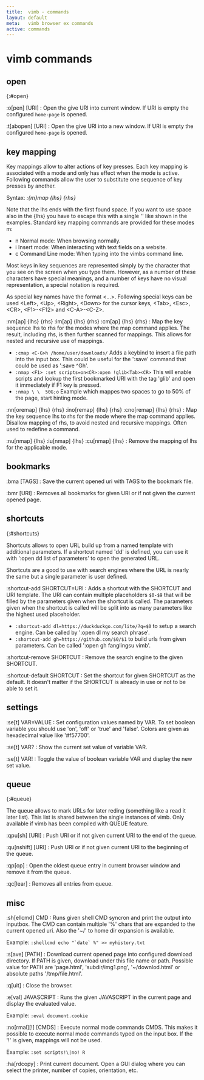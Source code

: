 ```yaml
---
title:  vimb - commands
layout: default
meta:   vimb browser ex commands
active: commands
---
```


# vimb commands

## open
{:#open}

\:o[pen] [URI]
: Open the give URI into current window. If URI is empty the configured
  `home-page` is opened.

\:t[abopen] [URI]
: Open the give URI into a new window. If URI is empty the configured
  `home-page` is opened.

## key mapping

Key mappings allow to alter actions of key presses. Each key mapping is
associated with a mode and only has effect when the mode is active. Following
commands allow the user to substitute one sequence of key presses by another.

Syntax: *:{m}map {lhs} {rhs}*

Note that the lhs ends with the first found space. If you want to use space
also in the {lhs} you have to escape this with a single '\' like shown in the
examples. Standard key mapping commands are provided for these modes m:

- n Normal mode: When browsing normally.
- i Insert mode: When interacting with text fields on a website.
- c Command Line mode: When typing into the vimbs command line.

Most keys in key sequences are represented simply by the character that you see
on the screen when you type them. However, as a number of these characters have
special meanings, and a number of keys have no visual representation, a special
notation is required.

As special key names have the format \<...\>. Following special keys can be
used \<Left\>, \<Up\>, \<Right\>, \<Down\> for the cursor keys, \<Tab\>,
\<Esc\>, \<CR\>, \<F1\>-\<F12\> and \<C-A\>-\<C-Z\>.

\:nm[ap] {lhs} {rhs}
\:im[ap] {lhs} {rhs}
\:cm[ap] {lhs} {rhs}
: Map the key sequence lhs to rhs for the modes where the map command applies.
  The result, including rhs, is then further scanned for mappings. This allows
  for nested and recursive use of mappings.

  - `:cmap <C-G>h /home/user/downloads/`
    Adds a keybind to insert a file path into the input box. This could be
    useful for the ':save' command that could be used as ':save ^Gh'.
  - `:nmap <F1> :set scripts=on<CR>:open !glib<Tab><CR>`
    This will enable scripts and lookup the first bookmarked URI with the tag
    'glib' and open it immediately if F1 key is pressed.
  - `:nmap \ \  50G;o`
    Example which mappes two spaces to go to 50% of the page, start hinting
    mode.

\:nn[oremap] {lhs} {rhs}
\:ino[remap] {lhs} {rhs}
\:cno[remap] {lhs} {rhs}
: Map the key sequence lhs to rhs for the mode where the map command applies.
  Disallow mapping of rhs, to avoid nested and recursive mappings. Often used
  to redefine a command.

\:nu[nmap] {lhs}
\:iu[nmap] {lhs}
\:cu[nmap] {lhs}
: Remove the mapping of lhs for the applicable mode.

## bookmarks

\:bma [TAGS]
: Save the current opened uri with TAGS to the bookmark file.

\:bmr [URI]
: Removes all bookmarks for given URI or if not given the current opened page.

## shortcuts
{:#shortcuts}

Shortcuts allows to open URL build up from a named template with additional
parameters. If a shortcut named 'dd' is defined, you can use it with ':open dd
list of parameters' to open the generated URL.

Shortcuts are a good to use with search engines where the URL is nearly the
same but a single parameter is user defined.

\:shortcut-add SHORTCUT=URI
: Adds a shortcut with the SHORTCUT and URI template. The URI can contain
  multiple placeholders `$0-$9` that will be filled by the parameters given when
  the shortcut is called. The parameters given when the shortcut is called
  will be split into as many parameters like the highest used placeholder.

  - `:shortcut-add dl=https://duckduckgo.com/lite/?q=$0`
    to setup a search engine. Can be called by ':open dl my search phrase'.
  - `:shortcut-add gh=https://github.com/$0/$1`
    to build urls from given parameters. Can be called ':open gh fanglingsu
    vimb'.

\:shortcut-remove SHORTCUT
: Remove the search engine to the given SHORTCUT.

\:shortcut-default SHORTCUT
: Set the shortcut for given SHORTCUT as the default. It doesn't matter if the
  SHORTCUT is already in use or not to be able to set it.

## settings

\:se[t] VAR=VALUE
: Set configuration values named by VAR. To set boolean variable you should
  use 'on', 'off' or 'true' and 'false'. Colors are given as hexadecimal value
  like '#f57700'.

\:se[t] VAR?
: Show the current set value of variable VAR.

\:se[t] VAR!
: Toggle the value of boolean variable VAR and display the new set value.

## queue
{:#queue}

The queue allows to mark URLs for later reding (something like a read it later
list). This list is shared between the single instances of vimb. Only available
if vimb has been compiled with QUEUE feature.

\:qpu[sh] [URI]
: Push URI or if not given current URI to the end of the queue.

\:qu[nshift] [URI]
: Push URI or if not given current URI to the beginning of the queue.

\:qp[op]
: Open the oldest queue entry in current browser window and remove it from the
  queue.

\:qc[lear]
: Removes all entries from queue.

## misc

\:sh[ellcmd] CMD
: Runs given shell CMD syncron and print the output into inputbox. The CMD can
  contain multiple '%' chars that are expanded to the current opened uri. Also
  the '~/' to home dir expansion is available.

  Example: ``:shellcmd echo "`date` %" >> myhistory.txt``

\:s[ave] [PATH]
: Download current opened page into configured download directory. If PATH is
  given, download under this file name or path. Possible value for PATH are
  'page.html', 'subdir/img1.png', '~/downlod.html' or absolute paths
  '/tmp/file.html'.

\:q[uit]
: Close the browser.

\:e[val] JAVASCRIPT
: Runs the given JAVASCRIPT in the current page and display the evaluated
  value.

  Example: `:eval document.cookie`

\:no[rmal][!] [CMDS]
: Execute normal mode commands CMDS. This makes it possible to execute normal
  mode commands typed on the input box. If the '!' is given, mappings will not
  be used.

  Example: `:set scripts!\|no! R`

\:ha[rdcopy]
: Print current document. Open a GUI dialog where you can select the printer,
  number of copies, orientation, etc.
